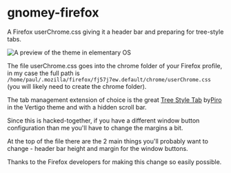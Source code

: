 # gnomey-firefox
A Firefox userChrome.css giving it a header bar and preparing for tree-style tabs. 

![A preview of the theme in elementary OS](https://files.mastodon.social/media_attachments/files/009/835/583/original/c1e78a226f88c25d.png)

The file userChrome.css goes into the chrome folder of your Firefox profile, in my case the full path is `/home/paul/.mozilla/firefox/fj57j7ew.default/chrome/userChrome.css` (you will likely need to create the chrome folder).

The tab management extension of choice is the great [Tree Style Tab](https://addons.mozilla.org/en-US/firefox/addon/tree-style-tab/) by[Piro](https://piro.sakura.ne.jp/) in the Vertigo theme and with a hidden scroll bar. 

Since this is hacked-together, if you have a different window button configuration than me you'll have to change the margins a bit. 

At the top of the file there are the 2 main things you'll probably want to change - header bar height and margin for the window buttons. 

Thanks to the Firefox developers for making this change so easily possible. 
